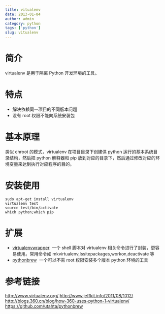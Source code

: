 ```yaml
---
title: vitualenv
date: 2013-01-04
author: admin
category: python
tags: ['python']
slug: vitualenv
---
```


# 简介

virtualenv 是用于隔离 Python 开发环境的工具。

# 特点

- 解决依赖同一项目的不同版本问题
- 没有 root 权限不能向系统安装包

# 基本原理

类似 chroot 的模式，virtualenv 在项目目录下创建供 python 运行的基本系统目录结构，然后把 python 解释器和 pip 放到对应的目录下，然后通过修改对应的环境变量来达到执行对应程序的目的。

# 安装使用

    sudo apt-get install virtualenv
    virtualenv test
    source test/bin/activate
    which python;which pip

# 扩展

- [virtualenvwrapper](http://www.doughellmann.com/projects/virtualenvwrapper/)  一个 shell 脚本对 virtualenv 相关命令进行了封装，更容易使用。常用命令如 mkvirtualenv,lssitepackages,workon,deactivate 等
- [pythonbrew](http://https//github.com/utahta/pythonbrew)  一个可以不需 root 权限安装多个版本 python 环境的工具

# 参考链接

<http://www.virtualenv.org/> <http://www.jeffkit.info/2011/08/1012/>
<http://blogs.360.cn/blog/how-360-uses-python-1-virtualenv/>
<https://github.com/utahta/pythonbrew>
